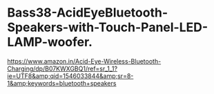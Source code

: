 # Bass38-AcidEyeBluetooth-Speakers-with-Touch-Panel-LED-LAMP-woofer.
https://www.amazon.in/Acid-Eye-Wireless-Bluetooth-Charging/dp/B07KWXGBQ1/ref=sr_1_1?ie=UTF8&amp;qid=1546033844&amp;sr=8-1&amp;keywords=bluetooth+speakers
